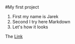 #My first project


1. First my name is Jarek
2. Second I try here Markdown
3. Let's how it looks

The [Link](http://www.google.com)
